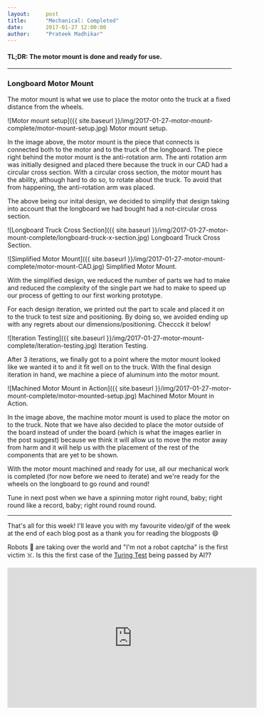 ```yaml
---
layout:     post
title:      "Mechanical: Completed"
date:       2017-01-27 12:00:00
author:     "Prateek Madhikar"
---
```


<h4>TL;DR: The motor mount is done and ready for use.</h4>

---

<h3>Longboard Motor Mount</h3>
<p>The motor mount is what we use to place the motor onto the truck at a fixed distance from the wheels.</p>

![Motor mount setup]({{ site.baseurl }}/img/2017-01-27-motor-mount-complete/motor-mount-setup.jpg)
<span class="caption text-muted">Motor mount setup.</span>

<p>In the image above, the motor mount is the piece that connects is connected both to the motor and to the truck of the longboard. The piece right behind the motor mount is the anti-rotation arm. The anti rotation arm was initially designed and placed there because the truck in our CAD had a circular cross section. With a circular cross section, the motor mount has the ability, although hard to do so, to rotate about the truck. To avoid that from happening, the anti-rotation arm was placed.</p>

<p>The above being our inital design, we decided to simplify that design taking into account that the longboard we had bought had a not-circular cross section.</p>

![Longboard Truck Cross Section]({{ site.baseurl }}/img/2017-01-27-motor-mount-complete/longboard-truck-x-section.jpg)
<span class="caption text-muted">Longboard Truck Cross Section.</span>

![Simplified Motor Mount]({{ site.baseurl }}/img/2017-01-27-motor-mount-complete/motor-mount-CAD.jpg)
<span class="caption text-muted">Simplified Motor Mount.</span>

<p>With the simplified design, we reduced the number of parts we had to make and reduced the complexity of the single part we had to make to speed up our process of getting to our first working prototype.</p>

<p>For each design iteration, we printed out the part to scale and placed it on to the truck to test size and positioning. By doing so, we avoided ending up with any regrets about our dimensions/positioning. Checcck it below!</p>

![Iteration Testing]({{ site.baseurl }}/img/2017-01-27-motor-mount-complete/iteration-testing.jpg)
<span class="caption text-muted">Iteration Testing.</span>

<p>After 3 iterations, we finally got to a point where the motor mount looked like we wanted it to and it fit well on to the truck. With the final design iteration in hand, we machine a piece of aluminum into the motor mount.</p>

![Machined Motor Mount in Action]({{ site.baseurl }}/img/2017-01-27-motor-mount-complete/motor-mounted-setup.jpg)
<span class="caption text-muted">Machined Motor Mount in Action.</span>

<p>In the image above, the machine motor mount is used to place the motor on to the truck. Note that we have also decided to place the motor outside of the board instead of under the board (which is what the images earlier in the post suggest) because we think it will allow us to move the motor away from harm and it will help us with the placement of the rest of the components that are yet to be shown.</p>

<p>With the motor mount machined and ready for use, all our mechanical work is completed (for now before we need to iterate) and we're ready for the wheels on the longboard to go round and round!</p>

<p>Tune in next post when we have a spinning motor right round, baby; right round like a record, baby; right round round round.</p>

---

<p>That's all for this week! I'll leave you with my favourite video/gif of the week at the end of each blog post as a thank you for reading the blogposts 😄</p>

<p>Robots 🤖 are taking over the world and "I'm not a robot captcha" is the first victim ☠️. Is this the first case of the <a href="https://en.wikipedia.org/wiki/Turing_test">Turing Test</a> being passed by AI??</p>
<iframe width="560" height="315" src="https://www.youtube.com/embed/fsF7enQY8uI" frameborder="0" allowfullscreen></iframe>